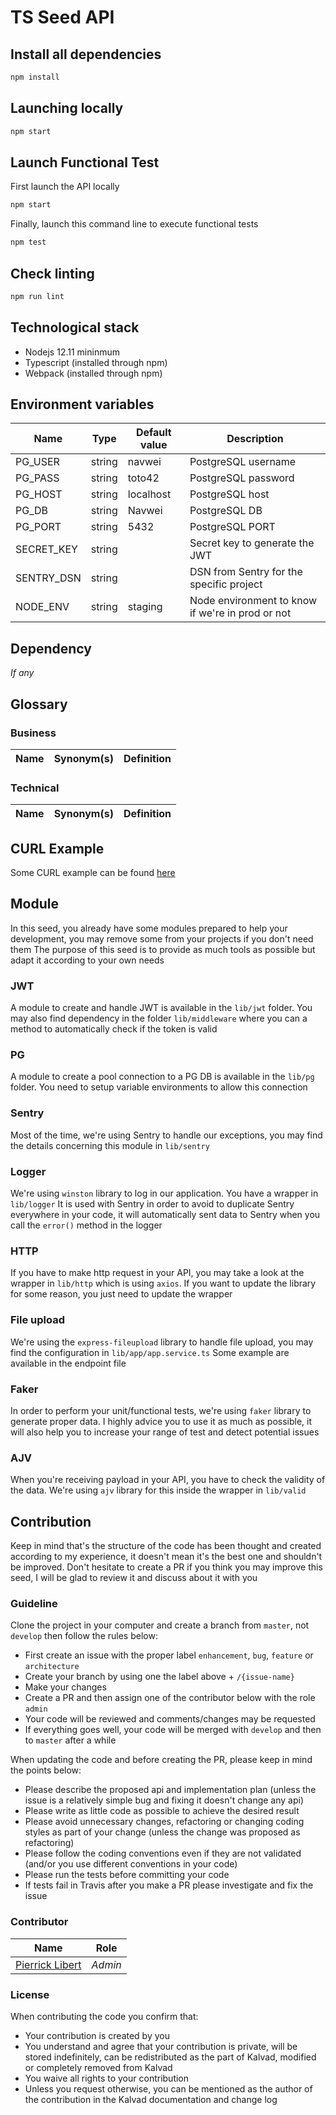 # TS Seed API

## Install all dependencies

```bash
npm install
```

## Launching locally

```bash
npm start
```

## Launch Functional Test

First launch the API locally
```bash
npm start
```
Finally, launch this command line to execute functional tests
```bash
npm test
```

## Check linting

```bash
npm run lint
```

## Technological stack

 * Nodejs 12.11 mininmum
 * Typescript (installed through npm)
 * Webpack (installed through npm)

## Environment variables

|Name|Type|Default value|Description|
|--|--|--|--|
|PG_USER|string|navwei|PostgreSQL username|
|PG_PASS|string|toto42|PostgreSQL password|
|PG_HOST|string|localhost|PostgreSQL host|
|PG_DB|string|Navwei|PostgreSQL DB|
|PG_PORT|string|5432|PostgreSQL PORT|
|SECRET_KEY|string||Secret key to generate the JWT|
|SENTRY_DSN|string||DSN from Sentry for the specific project|
|NODE_ENV|string|staging|Node environment to know if we're in prod or not|

## Dependency

_If any_

## Glossary

### Business

|Name|Synonym(s)|Definition|
|--|--|--|

### Technical

|Name|Synonym(s)|Definition|
|--|--|--|

## CURL Example

Some CURL example can be found [here](https://github.com/10ten-me/ts-seed-api/wiki/%5BCURL%5D-CURL-Example)

## Module

In this seed, you already have some modules prepared to help your development, you may remove some from your projects if you don't need them
The purpose of this seed is to provide as much tools as possible but adapt it according to your own needs

### JWT

A module to create and handle JWT is available in the `lib/jwt` folder. You may also find dependency in the folder `lib/middleware` where you can a method to automatically check if the token is valid

### PG

A module to create a pool connection to a PG DB is available in the `lib/pg` folder. You need to setup variable environments to allow this connection

### Sentry

Most of the time, we're using Sentry to handle our exceptions, you may find the details concerning this module in `lib/sentry`

### Logger

We're using `winston` library to log in our application. You have a wrapper in `lib/logger`
It is used with Sentry in order to avoid to duplicate Sentry everywhere in your code, it will automatically sent data to Sentry when you call the `error()` method in the logger

### HTTP

If you have to make http request in your API, you may take a look at the wrapper in `lib/http` which is using `axios`. If you want to update the library for some reason, you just need to update the wrapper

### File upload

We're using the `express-fileupload` library to handle file upload, you may find the configuration in `lib/app/app.service.ts`
Some example are available in the endpoint file

### Faker

In order to perform your unit/functional tests, we're using `faker`  library to generate proper data. I highly advice you to use it as much as possible, it will also help you to increase your range of test and detect potential issues

### AJV

When you're receiving payload in your API, you have to check the validity of the data. We're using `ajv` library for this inside the wrapper in `lib/valid`

## Contribution

Keep in mind that's the structure of the code has been thought and created according to my experience, it doesn't mean it's the best one and shouldn't be improved. Don't hesitate to create a PR if you think you may improve this seed, I will be glad to review it and discuss about it with you

### Guideline

Clone the project in your computer and create a branch from `master`, not `develop` then follow the rules below:

* First create an issue with the proper label `enhancement`, `bug`, `feature` or `architecture`
* Create your branch by using one the label above + `/{issue-name}`
* Make your changes
* Create a PR and then assign one of the contributor below with the role `admin`
* Your code will be reviewed and comments/changes may be requested
* If everything goes well, your code will be merged with `develop` and then to `master` after a while

When updating the code and before creating the PR, please keep in mind the points below:

* Please describe the proposed api and implementation plan (unless the issue is a relatively simple bug and fixing it doesn't change any api)
* Please write as little code as possible to achieve the desired result
* Please avoid unnecessary changes, refactoring or changing coding styles as part of your change (unless the change was proposed as refactoring)
* Please follow the coding conventions even if they are not validated (and/or you use different conventions in your code)
* Please run the tests before committing your code
* If tests fail in Travis after you make a PR please investigate and fix the issue

### Contributor

|Name|Role|
|--|--|
|[Pierrick Libert](https://github.com/pierrick-libert)|_Admin_|


### License

When contributing the code you confirm that:

* Your contribution is created by you
* You understand and agree that your contribution is private, will be stored indefinitely, can be redistributed as the part of Kalvad, modified or completely removed from Kalvad
* You waive all rights to your contribution
* Unless you request otherwise, you can be mentioned as the author of the contribution in the Kalvad documentation and change log
